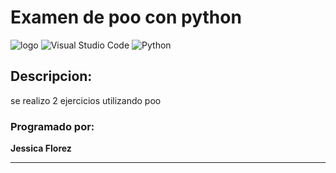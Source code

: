 # Examen de poo con python

![logo](https://encrypted-tbn0.gstatic.com/images?q=tbn:ANd9GcRMLnBioYw2H0Om42YtjYwokSuYvmWrQFr_sgkaEwuc-w&s)
![Visual Studio Code](https://img.shields.io/badge/Visual%20Studio%20Code-0078d7.svg?style=for-the-badge&logo=visual-studio-code&logoColor=white)
![Python](https://img.shields.io/badge/python-3670A0?style=for-the-badge&logo=python&logoColor=ffdd54)
 ## Descripcion:
 se realizo 2 ejercicios utilizando poo 
 ### Programado por:
 **Jessica Florez** 
 ***

 

 
